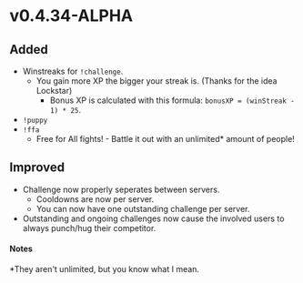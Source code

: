 # v0.4.34-ALPHA

## Added
- Winstreaks for `!challenge`.
  - You gain more XP the bigger your streak is. (Thanks for the idea Lockstar)
    - Bonus XP is calculated with this formula: `bonusXP = (winStreak - 1) * 25`.
- `!puppy`
- `!ffa`
  - Free for All fights! - Battle it out with an unlimited* amount of people!

## Improved
- Challenge now properly seperates between servers.
  - Cooldowns are now per server.
  - You can now have one outstanding challenge per server.
- Outstanding and ongoing challenges now cause the involved users to always punch/hug their competitor.

#### Notes
\*They aren't unlimited, but you know what I mean.